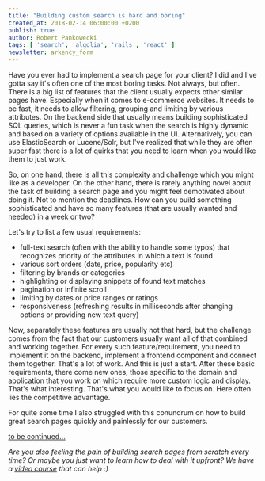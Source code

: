 ```yaml
---
title: "Building custom search is hard and boring"
created_at: 2018-02-14 06:00:00 +0200
publish: true
author: Robert Pankowecki
tags: [ 'search', 'algolia', 'rails', 'react' ]
newsletter: arkency_form
---
```


Have you ever had to implement a search page for your client? I did and I've gotta say it's often one of the most boring tasks. Not always, but often. There is a big list of features that the client usually expects other similar pages have. Especially when it comes to e-commerce websites. It needs to be fast, it needs to allow filtering, grouping and limiting by various attributes. On the backend side that usually means building sophisticated SQL queries, which is never a fun task when the search is highly dynamic and based on a variety of options available in the UI. Alternatively, you can use ElasticSearch or Lucene/Solr, but I've realized that while they are often super fast there is a lot of quirks that you need to learn when you would like them to just work.

<!-- more -->

So, on one hand, there is all this complexity and challenge which you might like as a developer. On the other hand, there is rarely anything novel about the task of building a search page and you might feel demotivated about doing it. Not to mention the deadlines. How can you build something sophisticated and have so many features (that are usually wanted and needed) in a week or two?

Let's try to list a few usual requirements:

* full-text search (often with the ability to handle some typos) that recognizes priority of the attributes in which a text is found
* various sort orders (date, price, popularity etc)
* filtering by brands or categories
* highlighting or displaying snippets of found text matches
* pagination or infinite scroll
* limiting by dates or price ranges or ratings
* responsiveness (refreshing results in milliseconds after changing options or providing new text query)

Now, separately these features are usually not that hard, but the challenge comes from the fact that our customers usually want all of that combined and working together. For every such feature/requirement, you need to implement it on the backend, implement a frontend component and connect them together. That's a lot of work. And this is just a start. After these basic requirements, there come new ones, those specific to the domain and application that you work on which require more custom logic and display. That's what interesting. That's what you would like to focus on. Here often lies the competitive advantage.

For quite some time I also struggled with this conundrum on how to build great search pages quickly and painlessly for our customers.

[to be continued...](/the-anatomy-of-search-pages/)

_Are you also feeling the pain of building search pages from scratch every time? Or maybe you just want to learn how to deal with it upfront? We have a [video course](https://blog.arkency.com/search-rails/) that can help :)_
